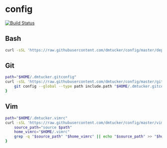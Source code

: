 # config

[![Build Status](https://img.shields.io/travis/dmtucker/config.svg)](https://travis-ci.org/dmtucker/config)

## Bash

``` sh
curl -sSL 'https://raw.githubusercontent.com/dmtucker/config/master/deploy.bash' | bash
```

## Git

``` sh
path="$HOME/.dmtucker.gitconfig"
curl -sSL 'https://raw.githubusercontent.com/dmtucker/config/master/gitconfig.ini' > "$path" && {
    git config --global --type path include.path "$HOME/.dmtucker.gitconfig"
}
```

## Vim

``` sh
path="$HOME/.dmtucker.vimrc"
curl -sSL 'https://raw.githubusercontent.com/dmtucker/config/master/vimrc.vim' > "$path" && {
    source_path="source $path"
    home_vimrc="$HOME/.vimrc"
    grep -q "$source_path" "$home_vimrc" || echo "$source_path" >> "$home_vimrc"
}
```
